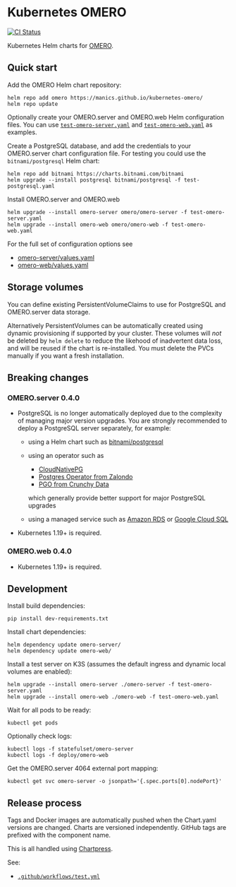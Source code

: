 # Kubernetes OMERO

[![CI Status](https://github.com/manics/kubernetes-omero/workflows/Test%20and%20Publish/badge.svg)](https://github.com/manics/kubernetes-omero/actions?query=branch%3Amain)

Kubernetes Helm charts for [OMERO](https://www.openmicroscopy.org/).

## Quick start

Add the OMERO Helm chart repository:

    helm repo add omero https://manics.github.io/kubernetes-omero/
    helm repo update

Optionally create your OMERO.server and OMERO.web Helm configuration files.
You can use [`test-omero-server.yaml`](test-omero-server.yaml) and [`test-omero-web.yaml`](test-omero-web.yaml) as examples.

Create a PostgreSQL database, and add the credentials to your OMERO.server chart configuration file.
For testing you could use the `bitnami/postgresql` Helm chart:

    helm repo add bitnami https://charts.bitnami.com/bitnami
    helm upgrade --install postgresql bitnami/postgresql -f test-postgresql.yaml

Install OMERO.server and OMERO.web

    helm upgrade --install omero-server omero/omero-server -f test-omero-server.yaml
    helm upgrade --install omero-web omero/omero-web -f test-omero-web.yaml

For the full set of configuration options see

- [omero-server/values.yaml](omero-server/values.yaml)
- [omero-web/values.yaml](omero-web/values.yaml)

## Storage volumes

You can define existing PersistentVolumeClaims to use for PostgreSQL and OMERO.server data storage.

Alternatively PersistentVolumes can be automatically created using dynamic provisioning if supported by your cluster.
These volumes will _not_ be deleted by `helm delete` to reduce the likehood of inadvertent data loss, and will be reused if the chart is re-installed.
You must delete the PVCs manually if you want a fresh installation.

## Breaking changes

### OMERO.server 0.4.0

- PostgreSQL is no longer automatically deployed due to the complexity of managing major version upgrades.
  You are strongly recommended to deploy a PostgreSQL server separately, for example:

  - using a Helm chart such as [bitnami/postgresql](https://artifacthub.io/packages/helm/bitnami/postgresql)
  - using an operator such as

    - [CloudNativePG](https://github.com/cloudnative-pg/cloudnative-pg)
    - [Postgres Operator from Zalondo](https://github.com/zalando/postgres-operator)
    - [PGO from Crunchy Data](https://access.crunchydata.com/documentation/postgres-operator/)

    which generally provide better support for major PostgreSQL upgrades

  - using a managed service such as [Amazon RDS](https://aws.amazon.com/rds/postgresql/) or [Google Cloud SQL](https://cloud.google.com/sql/docs/postgres)

- Kubernetes 1.19+ is required.

### OMERO.web 0.4.0

- Kubernetes 1.19+ is required.

## Development

Install build dependencies:

    pip install dev-requirements.txt

Install chart dependencies:

    helm dependency update omero-server/
    helm dependency update omero-web/

Install a test server on K3S (assumes the default ingress and dynamic local volumes are enabled):

    helm upgrade --install omero-server ./omero-server -f test-omero-server.yaml
    helm upgrade --install omero-web ./omero-web -f test-omero-web.yaml

Wait for all pods to be ready:

    kubectl get pods

Optionally check logs:

    kubectl logs -f statefulset/omero-server
    kubectl logs -f deploy/omero-web

Get the OMERO.server 4064 external port mapping:

    kubectl get svc omero-server -o jsonpath='{.spec.ports[0].nodePort}'

## Release process

Tags and Docker images are automatically pushed when the Chart.yaml versions are changed.
Charts are versioned independently. GitHub tags are prefixed with the component name.

This is all handled using [Chartpress](./ci/chartpress.py).

See:

- [`.github/workflows/test.yml`](.github/workflows/test.yml)
